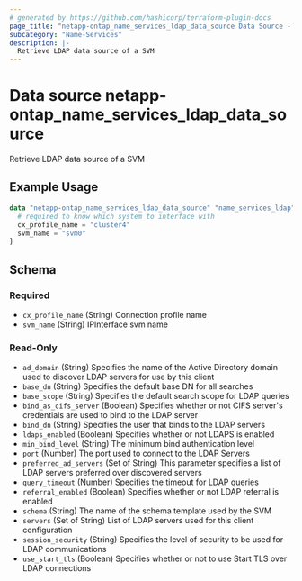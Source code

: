 ```yaml
---
# generated by https://github.com/hashicorp/terraform-plugin-docs
page_title: "netapp-ontap_name_services_ldap_data_source Data Source - terraform-provider-netapp-ontap"
subcategory: "Name-Services"
description: |-
  Retrieve LDAP data source of a SVM
---
```


# Data source netapp-ontap_name_services_ldap_data_source

Retrieve LDAP data source of a SVM

## Example Usage
```terraform
data "netapp-ontap_name_services_ldap_data_source" "name_services_ldap" {
  # required to know which system to interface with
  cx_profile_name = "cluster4"
  svm_name = "svm0"
}
```

<!-- schema generated by tfplugindocs -->
## Schema

### Required

- `cx_profile_name` (String) Connection profile name
- `svm_name` (String) IPInterface svm name

### Read-Only

- `ad_domain` (String) Specifies the name of the Active Directory domain used to discover LDAP servers for use by this client
- `base_dn` (String) Specifies the default base DN for all searches
- `base_scope` (String) Specifies the default search scope for LDAP queries
- `bind_as_cifs_server` (Boolean) Specifies whether or not CIFS server's credentials are used to bind to the LDAP server
- `bind_dn` (String) Specifies the user that binds to the LDAP servers
- `ldaps_enabled` (Boolean) Specifies whether or not LDAPS is enabled
- `min_bind_level` (String) The minimum bind authentication level
- `port` (Number) The port used to connect to the LDAP Servers
- `preferred_ad_servers` (Set of String) This parameter specifies a list of LDAP servers preferred over discovered servers
- `query_timeout` (Number) Specifies the timeout for LDAP queries
- `referral_enabled` (Boolean) Specifies whether or not LDAP referral is enabled
- `schema` (String) The name of the schema template used by the SVM
- `servers` (Set of String) List of LDAP servers used for this client configuration
- `session_security` (String) Specifies the level of security to be used for LDAP communications
- `use_start_tls` (Boolean) Specifies whether or not to use Start TLS over LDAP connections


